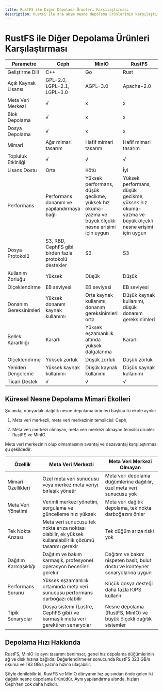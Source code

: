 ```yaml
---
title: RustFS ile Diğer Depolama Ürünleri Karşılaştırması
description: RustFS ile ana akım nesne depolama ürünlerinin karşılaştırması
---
```


# RustFS ile Diğer Depolama Ürünleri Karşılaştırması

| Parametre | Ceph | MinIO | RustFS |
| - | - | - | - |
| Geliştirme Dili | C++ | Go | Rust |
| Açık Kaynak Lisansı | GPL-2.0, LGPL-2.1, LGPL-3.0 | AGPL-3.0 | Apache-2.0 |
| Meta Veri Merkezi | √ | x | x |
| Blok Depolama | √ | x | x |
| Dosya Depolama | √ | x | x |
| Mimari | Ağır mimari tasarım | Hafif mimari tasarım | Hafif mimari tasarım |
| Topluluk Etkinliği | √ | √ | √ |
| Lisans Dostu | Orta | Kötü | İyi |
| Performans | Performans donanım ve yapılandırmaya bağlı | Yüksek performans, düşük gecikme, yüksek hız okuma-yazma ve büyük ölçekli nesne erişimi için uygun | Yüksek performans, düşük gecikme, yüksek hız okuma-yazma ve büyük ölçekli nesne erişimi için uygun |
| Dosya Protokolü | S3, RBD, CephFS gibi birden fazla protokolü destekler | S3 | S3 |
| Kullanım Zorluğu | Yüksek | Düşük | Düşük |
| Ölçeklendirme | EB seviyesi | EB seviyesi | EB seviyesi |
| Donanım Gereksinimleri | Yüksek donanım kaynak kullanımı | Orta kaynak kullanımı, donanım gereksinimleri orta | Düşük kaynak kullanımı, düşük donanım gereksinimleri |
| Bellek Kararlılığı | Kararlı | Yüksek eşzamanlılık altında yüksek dalgalanma | Kararlı |
| Ölçeklendirme | Yüksek zorluk | Düşük zorluk | Düşük zorluk |
| Yeniden Dengeleme | Yüksek kaynak kullanımı | Düşük kaynak kullanımı | Düşük kaynak kullanımı |
| Ticari Destek | √ | √ | √ |



## Küresel Nesne Depolama Mimari Ekolleri

Şu anda, dünyadaki dağıtık nesne depolama ürünleri başlıca iki ekole ayrılır:

1. Meta veri merkezli, meta veri merkezinin temsilcisi: Ceph;

2. Meta veri merkezi olmayan, meta veri merkezi olmayan temsilci ürünler: RustFS ve MinIO.

Meta veri merkezinin olup olmamasının avantaj ve dezavantaj karşılaştırması şu şekildedir:

| Özellik | Meta Veri Merkezli | Meta Veri Merkezi Olmayan |
| - | - | - |
| Mimari Özellikleri | Özel meta veri sunucusu veya merkez meta veriyi birleşik yönetir | Meta veri depolama düğümlerine dağıtılır, özel meta veri sunucusu yok |
| Meta Veri Yönetimi | Verimli merkezi yönetim, sorgulama ve güncelleme hızı yüksek | Meta veri dağıtık depolama, tek nokta darboğazını önler |
| Tek Nokta Arızası | Meta veri sunucusu tek nokta arıza noktası olabilir, ek yüksek kullanılabilirlik çözümü tasarımı gerekir | Tek düğüm arıza riski yok |
| Dağıtım Karmaşıklığı | Dağıtım ve bakım karmaşık, profesyonel operasyon becerileri gerekir | Dağıtım ve bakım nispeten basit, bulut dostu ve konteyner senaryolarına uygun |
| Performans Sorunu | Yüksek eşzamanlılık ortamında meta veri sunucusu performans darboğazı olabilir | Küçük dosya desteği daha fazla IOPS kullanır |
| Tipik Senaryolar | Dosya sistemi (Lustre, CephFS gibi) ve karmaşık meta veri gerektiren senaryolar | Nesne depolama (RustFS, MinIO) ve büyük ölçekli dağıtık sistemler |


## Depolama Hızı Hakkında

RustFS, MinIO ile aynı tasarımı benimser, genel hız depolama düğümlerinin ağ ve disk hızına bağlıdır. Değerlendirmeler sonucunda RustFS 323 GB/s okuma ve 183 GB/s yazma hızına ulaşabilir.

Şöyle denilebilir ki, RustFS ve MinIO dünyanın hız açısından önde gelen iki dağıtık nesne depolama ürünüdür. Aynı yapılandırma altında, hızları Ceph'ten çok daha hızlıdır.

